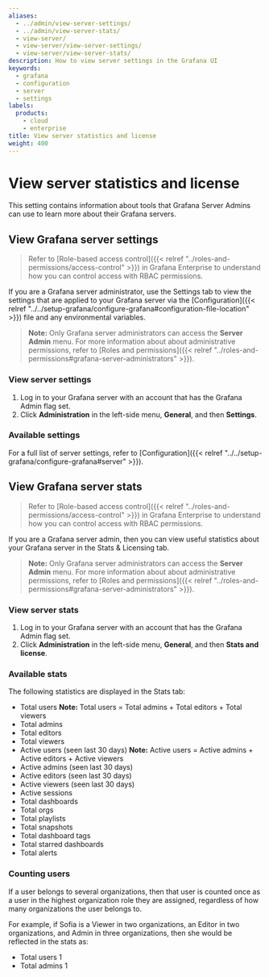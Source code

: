 ```yaml
---
aliases:
  - ../admin/view-server-settings/
  - ../admin/view-server-stats/
  - view-server/
  - view-server/view-server-settings/
  - view-server/view-server-stats/
description: How to view server settings in the Grafana UI
keywords:
  - grafana
  - configuration
  - server
  - settings
labels:
  products:
    - cloud
    - enterprise
title: View server statistics and license
weight: 400
---
```


# View server statistics and license

This setting contains information about tools that Grafana Server Admins can use to learn more about their Grafana servers.

## View Grafana server settings

> Refer to [Role-based access control]({{< relref "../roles-and-permissions/access-control" >}}) in Grafana Enterprise to understand how you can control access with RBAC permissions.

If you are a Grafana server administrator, use the Settings tab to view the settings that are applied to your Grafana server via the [Configuration]({{< relref "../../setup-grafana/configure-grafana#configuration-file-location" >}}) file and any environmental variables.

> **Note:** Only Grafana server administrators can access the **Server Admin** menu. For more information about about administrative permissions, refer to [Roles and permissions]({{< relref "../roles-and-permissions#grafana-server-administrators" >}}).

### View server settings

1. Log in to your Grafana server with an account that has the Grafana Admin flag set.
1. Click **Administration** in the left-side menu, **General**, and then **Settings**.

### Available settings

For a full list of server settings, refer to [Configuration]({{< relref "../../setup-grafana/configure-grafana#server" >}}).

## View Grafana server stats

> Refer to [Role-based access control]({{< relref "../roles-and-permissions/access-control" >}}) in Grafana Enterprise to understand how you can control access with RBAC permissions.

If you are a Grafana server admin, then you can view useful statistics about your Grafana server in the Stats & Licensing tab.

> **Note:** Only Grafana server administrators can access the **Server Admin** menu. For more information about about administrative permissions, refer to [Roles and permissions]({{< relref "../roles-and-permissions#grafana-server-administrators" >}}).

### View server stats

1. Log in to your Grafana server with an account that has the Grafana Admin flag set.
1. Click **Administration** in the left-side menu, **General**, and then **Stats and license**.

### Available stats

The following statistics are displayed in the Stats tab:

- Total users
  **Note:** Total users = Total admins + Total editors + Total viewers
- Total admins
- Total editors
- Total viewers
- Active users (seen last 30 days)
  **Note:** Active users = Active admins + Active editors + Active viewers
- Active admins (seen last 30 days)
- Active editors (seen last 30 days)
- Active viewers (seen last 30 days)
- Active sessions
- Total dashboards
- Total orgs
- Total playlists
- Total snapshots
- Total dashboard tags
- Total starred dashboards
- Total alerts

### Counting users

If a user belongs to several organizations, then that user is counted once as a user in the highest organization role they are assigned, regardless of how many organizations the user belongs to.

For example, if Sofia is a Viewer in two organizations, an Editor in two organizations, and Admin in three organizations, then she would be reflected in the stats as:

- Total users 1
- Total admins 1
